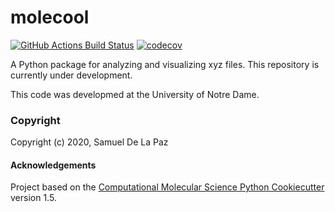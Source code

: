 molecool
==============================
[//]: # (Badges)
[![GitHub Actions Build Status](https://github.com/REPLACE_WITH_OWNER_ACCOUNT/molecool/workflows/CI/badge.svg)](https://github.com/REPLACE_WITH_OWNER_ACCOUNT/molecool/actions?query=workflow%3ACI)
[![codecov](https://codecov.io/gh/REPLACE_WITH_OWNER_ACCOUNT/molecool/branch/master/graph/badge.svg)](https://codecov.io/gh/REPLACE_WITH_OWNER_ACCOUNT/molecool/branch/master)


A Python package for analyzing and visualizing xyz files. This repository is currently under development.

This code was developmed at the University of Notre Dame. 

### Copyright

Copyright (c) 2020, Samuel De La Paz


#### Acknowledgements

Project based on the
[Computational Molecular Science Python Cookiecutter](https://github.com/molssi/cookiecutter-cms) version 1.5.
